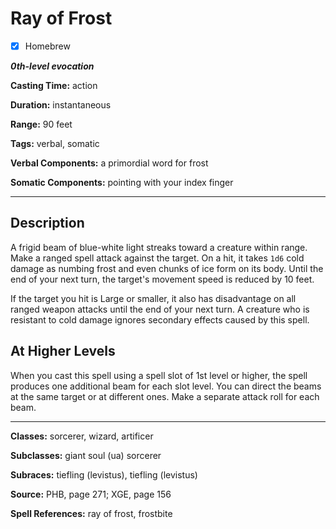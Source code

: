 # Ray of Frost

- [x] Homebrew

***0th-level evocation***

**Casting Time:** action

**Duration:** instantaneous

**Range:** 90 feet

**Tags:** verbal, somatic

**Verbal Components:** a primordial word for frost

**Somatic Components:** pointing with your index finger

---

## Description
A frigid beam of blue-white light streaks toward a creature within range. Make a ranged spell attack against the target. On a hit, it takes `1d6` cold damage as numbing frost and even chunks of ice form on its body. Until the end of your next turn, the target's movement speed is reduced by 10 feet.

If the target you hit is Large or smaller, it also has disadvantage on all ranged weapon attacks until the end of your next turn. A creature who is resistant to cold damage ignores secondary effects caused by this spell.

## At Higher Levels
When you cast this spell using a spell slot of 1st level or higher, the spell produces one additional beam for each slot level. You can direct the beams at the same target or at different ones. Make a separate attack roll for each beam.

---

**Classes:** sorcerer, wizard, artificer

**Subclasses:** giant soul (ua) sorcerer

**Subraces:** tiefling (levistus), tiefling (levistus)

**Source:** PHB, page 271; XGE, page 156

**Spell References:** ray of frost, frostbite
